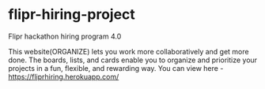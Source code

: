 # flipr-hiring-project
Flipr hackathon hiring program 4.0

This website(ORGANIZE) lets you work more collaboratively and get more done.
The boards, lists, and cards enable you to organize and prioritize your projects in a fun, flexible, and rewarding way.
You can view here - https://fliprhiring.herokuapp.com/
